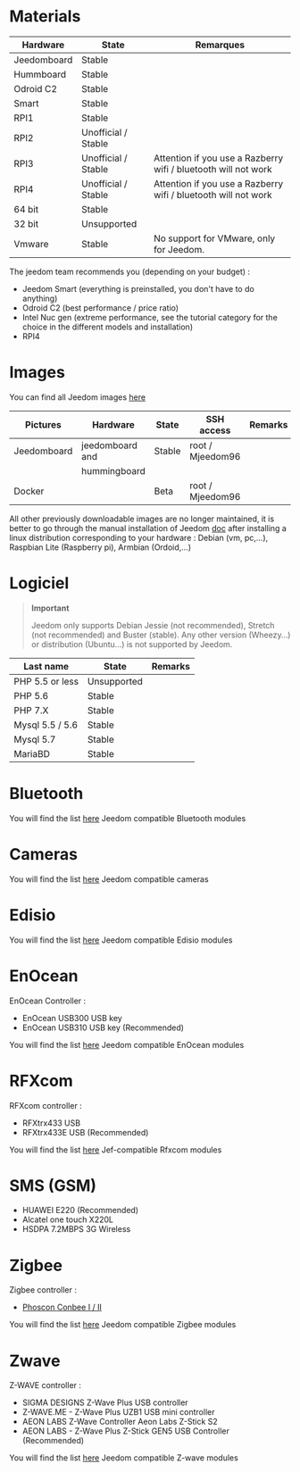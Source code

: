 # Materials

Hardware | State | Remarques
--- | --- | ---
Jeedomboard             | Stable                  |
Hummboard            | Stable                  |
Odroid C2               | Stable                  |                          
Smart                   | Stable                  |                          
RPI1                    | Stable                  |                          
RPI2                    | Unofficial / Stable     |                          
RPI3                    | Unofficial / Stable     | Attention if you use a Razberry wifi / bluetooth will not work
RPI4                    | Unofficial / Stable     | Attention if you use a Razberry wifi / bluetooth will not work
64 bit                 | Stable                  |                          
32 bit                 | Unsupported            |                          
Vmware                  | Stable                  | No support for VMware, only for Jeedom.

The jeedom team recommends you (depending on your budget) :

- Jeedom Smart (everything is preinstalled, you don't have to do anything)
- Odroid C2 (best performance / price ratio)
- Intel Nuc gen (extreme performance, see the tutorial category for the choice in the different models and installation)
- RPI4

#  Images

You can find all Jeedom images [here](https://images.jeedom.com/)

| Pictures         | Hardware       | State           | SSH access      | Remarks      |
|----------------|----------------|----------------|----------------|----------------|
| Jeedomboard    | jeedomboard and | Stable         | root / Mjeedom96 |                |
|                | hummingboard   |                |                |                |
| Docker         |                | Beta           | root / Mjeedom96 |                |


All other previously downloadable images are no longer maintained, it is better to go through the manual installation of Jeedom [doc](https://doc.jeedom.com/en_US/installation/index) after installing a linux distribution corresponding to your hardware : Debian (vm, pc,…), Raspbian Lite (Raspberry pi), Armbian (Ordoid,…)

#  Logiciel

> **Important**
>
> Jeedom only supports Debian Jessie (not recommended), Stretch (not recommended) and Buster (stable). Any other version (Wheezy…) or distribution (Ubuntu…) is not supported by Jeedom.

| Last name                     | State                    | Remarks                |
|-------------------------|-------------------------|--------------------------|
| PHP 5.5 or less        | Unsupported            |                          |
| PHP 5.6                 | Stable                  |                          |
| PHP 7.X                 | Stable                  |                          |
| Mysql 5.5 / 5.6           | Stable                  |                          |
| Mysql 5.7               | Stable                  |                          |
| MariaBD                 | Stable                  |                          |


# Bluetooth

You will find the list [here](https://doc.jeedom.com/en_US/blea/equipement.compatible) Jeedom compatible Bluetooth modules

# Cameras

You will find the list [here](https://doc.jeedom.com/en_US/camera/equipement.compatible) Jeedom compatible cameras

# Edisio

You will find the list [here](https://doc.jeedom.com/en_US/edisio/equipement.compatible) Jeedom compatible Edisio modules

# EnOcean

EnOcean Controller :

-   EnOcean USB300 USB key
-   EnOcean USB310 USB key (Recommended)

You will find the list [here](https://doc.jeedom.com/en_US/enocean/equipement.compatible) Jeedom compatible EnOcean modules

# RFXcom

RFXcom controller :

-   RFXtrx433 USB
-   RFXtrx433E USB (Recommended)

You will find the list [here](https://doc.jeedom.com/en_US/rfxcom/equipement.compatible) Jef-compatible Rfxcom modules

# SMS (GSM)

-   HUAWEI E220 (Recommended)
-   Alcatel one touch X220L
-   HSDPA 7.2MBPS 3G Wireless

# Zigbee

Zigbee controller :

- [Phoscon Conbee I / II](http://bit.ly/2n4VyWc)

You will find the list [here](https://phoscon.de/en/conbee/compatible) Jeedom compatible Zigbee modules

# Zwave

Z-WAVE controller :

-   SIGMA DESIGNS Z-Wave Plus USB controller
-   Z-WAVE.ME - Z-Wave Plus UZB1 USB mini controller
-   AEON LABS Z-Wave Controller Aeon Labs Z-Stick S2
-   AEON LABS - Z-Wave Plus Z-Stick GEN5 USB Controller (Recommended)

You will find the list [here](https://doc.jeedom.com/en_US/zwave/equipement.compatible) Jeedom compatible Z-wave modules
